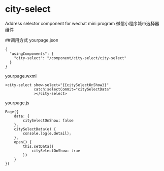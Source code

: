 # city-select
Address selector component for wechat mini program
微信小程序城市选择器组件

##调用方式
yourpage.json
```
{
  "usingComponents": {
    "city-select": "/component/city-select/city-select"
  }
}
```

yourpage.wxml
```
<city-select show-select="{{citySelectOnShow}}"
             catch:selectCommit="citySelectData"
             ></city-select>
```
yourpage.js
```
Page({
    data: {
        citySelectOnShow: false
    },
    citySelectData(e) {
        console.log(e.detail);
    },
    open() {
        this.setData({
            citySelectOnShow: true
        })
    }
})
```


